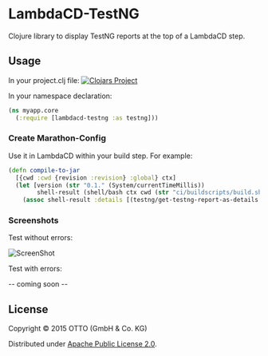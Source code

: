 # LambdaCD-TestNG

Clojure library to display TestNG reports at the top of a LambdaCD step.

## Usage

In your project.clj file:
[![Clojars Project](http://clojars.org/lambdacd-testng/latest-version.svg)](http://clojars.org/lambdacd-testng)

In your namespace declaration:
```clojure
(ns myapp.core
  (:require [lambdacd-testng :as testng]))
```

### Create Marathon-Config

Use it in LambdaCD within your build step. For example:
```clojure
(defn compile-to-jar
  [{cwd :cwd {revision :revision} :global} ctx]
  (let [version (str "0.1." (System/currentTimeMillis))
        shell-result (shell/bash ctx cwd (str "ci/buildscripts/build.sh " version " " revision))]
    (assoc shell-result :details [(testng/get-testng-report-as-details "build/reports/tests/testng-results.xml")])))
```

### Screenshots

Test without errors:

![ScreenShot](/doc/images/wo-errors.png)


Test with errors:

-- coming soon --

## License

Copyright © 2015 OTTO (GmbH & Co. KG)

Distributed under [Apache Public License 2.0](http://www.apache.org/licenses/LICENSE-2.0.html).
